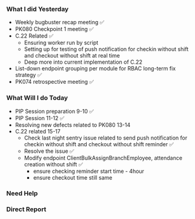 ### What I did Yesterday
* Weekly bugbuster recap meeting ✅
* PK080 Checkpoint 1 meeting ✅
* C.22 Related ✅
	* Ensuring worker run by script
	* Setting up for testing of push notification for checkin without shift and checkout without shift at real time
	* Deep more into current implementation of C.22
*  List-down endpoint grouping per module for RBAC long-term fix strategy ✅
* PK074 retrospective meeting ✅

### What Will I do Today
* PIP Session preparation 9-10 ✅
* PIP Session 11-12 ✅
* Resolving new defects related to PK080 13-14
* C.22 related 15-17 
	* Check last night sentry issue related to send push notification for checkin without shift and checkout without shift reminder ✅
	* Resolve the issue ✅
	* Modify endpoint ClientBulkAssignBranchEmployee, attendance creation without shift ✅
		* ensure checking reminder start time - 4hour
		* ensure checkout time still same
### Need Help

### Direct Report